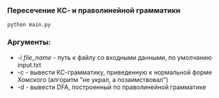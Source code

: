 ### Пересечение КС- и праволинейной грамматики

```
python main.py 
```

### Аргументы:
- -i *file_name* - путь к файлу со входными данными, по умолчанию input.txt
- -с - вывести КС-грамматику, приведенную к нормальной форме Хомского (алгоритм "не украл, а позаимствовал")
- -d - вывести DFA, построенный по праволинейной грамматике
